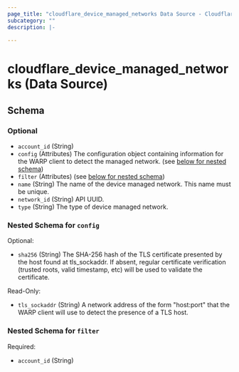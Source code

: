```yaml
---
page_title: "cloudflare_device_managed_networks Data Source - Cloudflare"
subcategory: ""
description: |-
  
---
```


# cloudflare_device_managed_networks (Data Source)




<!-- schema generated by tfplugindocs -->
## Schema

### Optional

- `account_id` (String)
- `config` (Attributes) The configuration object containing information for the WARP client to detect the managed network. (see [below for nested schema](#nestedatt--config))
- `filter` (Attributes) (see [below for nested schema](#nestedatt--filter))
- `name` (String) The name of the device managed network. This name must be unique.
- `network_id` (String) API UUID.
- `type` (String) The type of device managed network.

<a id="nestedatt--config"></a>
### Nested Schema for `config`

Optional:

- `sha256` (String) The SHA-256 hash of the TLS certificate presented by the host found at tls_sockaddr. If absent, regular certificate verification (trusted roots, valid timestamp, etc) will be used to validate the certificate.

Read-Only:

- `tls_sockaddr` (String) A network address of the form "host:port" that the WARP client will use to detect the presence of a TLS host.


<a id="nestedatt--filter"></a>
### Nested Schema for `filter`

Required:

- `account_id` (String)


